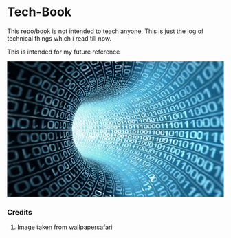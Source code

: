 # Tech-Book

This repo/book is not intended to teach anyone, This is just the log of technical things which i read till now.

This is intended for my future reference

![](/assets/Computer-Technology.jpg)

### Credits

1. Image taken from [wallpapersafari](http://www.wallpapersafari.com/)